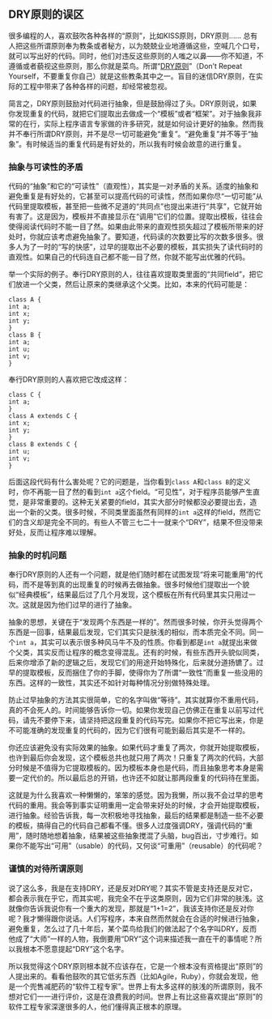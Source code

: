 <div class="inner">
<h2>DRY原则的误区</h2>
<p>很多编程的人，喜欢鼓吹各种各样的“原则”，比如KISS原则，DRY原则…… 总有人把这些所谓原则奉为教条或者秘方，以为兢兢业业地遵循这些，空喊几个口号，就可以写出好的代码。同时，他们对违反这些原则的人嗤之以鼻——你不知道，不遵循或者藐视这些原则，那么你就是菜鸟。所谓“<a href="http://en.wikipedia.org/wiki/Don%27t_repeat_yourself">DRY原则</a>”（Don’t Repeat Yourself，不要重复你自己）就是这些教条其中之一。盲目的迷信DRY原则，在实际的工程中带来了各种各样的问题，却经常被忽视。</p>
<p>简言之，DRY原则鼓励对代码进行抽象，但是鼓励得过了头。DRY原则说，如果你发现重复的代码，就把它们提取出去做成一个“模板”或者“框架”。对于抽象我非常的在行，实际上程序语言专家做的许多研究，就是如何设计更好的抽象。然而我并不奉行所谓DRY原则，并不是尽一切可能避免“重复”。“避免重复”并不等于“抽象”。有时候适当的重复代码是有好处的，所以我有时候会故意的进行重复。</p>
<h3 id="抽象与可读性的矛盾">抽象与可读性的矛盾</h3>
<p>代码的“抽象”和它的“可读性”（直观性），其实是一对矛盾的关系。适度的抽象和避免重复是有好处的，它甚至可以提高代码的可读性，然而如果你尽“一切可能”从代码里提取模板，甚至把一些微不足道的“共同点”也提出来进行“共享”，它就开始有害了。这是因为，模板并不直接显示在“调用”它们的位置。提取出模板，往往会使得阅读代码时不能一目了然。如果由此带来的直观性损失超过了模板所带来的好处时，你就应该考虑避免抽象了。要知道，代码读的次数要比写的次数多很多。很多人为了一时的“写的快感”，过早的提取出不必要的模板，其实损失了读代码时的直观性。如果自己的代码连自己都不能一目了然，你就不能写出优雅的代码。</p>
<p>举一个实际的例子。奉行DRY原则的人，往往喜欢提取类里面的“共同field”，把它们放进一个父类，然后让原来的类继承这个父类。比如，本来的代码可能是：</p>
<div class="language-java highlighter-rouge"><div class="highlight"><pre class="highlight"><code><span class="kd">class</span> <span class="nc">A</span> <span class="o">{</span>
<span class="kt">int</span> <span class="n">a</span><span class="o">;</span>
<span class="kt">int</span> <span class="n">x</span><span class="o">;</span>
<span class="kt">int</span> <span class="n">y</span><span class="o">;</span>
<span class="o">}</span>
<span class="kd">class</span> <span class="nc">B</span> <span class="o">{</span>
<span class="kt">int</span> <span class="n">a</span><span class="o">;</span>
<span class="kt">int</span> <span class="n">u</span><span class="o">;</span>
<span class="kt">int</span> <span class="n">v</span><span class="o">;</span>
<span class="o">}</span>
</code></pre></div></div>
<p>奉行DRY原则的人喜欢把它改成这样：</p>
<div class="language-java highlighter-rouge"><div class="highlight"><pre class="highlight"><code><span class="kd">class</span> <span class="nc">C</span> <span class="o">{</span>
<span class="kt">int</span> <span class="n">a</span><span class="o">;</span>
<span class="o">}</span>
<span class="kd">class</span> <span class="nc">A</span> <span class="kd">extends</span> <span class="no">C</span> <span class="o">{</span>
<span class="kt">int</span> <span class="n">x</span><span class="o">;</span>
<span class="kt">int</span> <span class="n">y</span><span class="o">;</span>
<span class="o">}</span>
<span class="kd">class</span> <span class="nc">B</span> <span class="kd">extends</span> <span class="no">C</span> <span class="o">{</span>
<span class="kt">int</span> <span class="n">u</span><span class="o">;</span>
<span class="kt">int</span> <span class="n">v</span><span class="o">;</span>
<span class="o">}</span>
</code></pre></div></div>
<p>后面这段代码有什么害处呢？它的问题是，当你看到<code class="language-plaintext highlighter-rouge">class A</code>和<code class="language-plaintext highlighter-rouge">class B</code>的定义时，你不再能一目了然的看到<code class="language-plaintext highlighter-rouge">int a</code>这个field。“可见性”，对于程序员能够产生直觉，是非常重要的。这种无关紧要的field，其实大部分时候都没必要提出去，造出一个新的父类。很多时候，不同类里面虽然有同样的<code class="language-plaintext highlighter-rouge">int a</code>这样的field，然而它们的含义却是完全不同的。有些人不管三七二十一就来个“DRY”，结果不但没带来好处，反而让程序难以理解。</p>
<h3 id="抽象的时机问题">抽象的时机问题</h3>
<p>奉行DRY原则的人还有一个问题，就是他们随时都在试图发现“将来可能重用”的代码，而不是等到真的出现重复的时候再去做抽象。很多时候他们提取出一个貌似“经典模板”，结果最后过了几个月发现，这个模板在所有代码里其实只用过一次。这就是因为他们过早的进行了抽象。</p>
<p>抽象的思想，关键在于“发现两个东西是一样的”。然而很多时候，你开头觉得两个东西是一回事，结果最后发现，它们其实只是肤浅的相似，而本质完全不同。同一个<code class="language-plaintext highlighter-rouge">int a</code>，其实可以表示很多种风马牛不及的性质。你看到都是<code class="language-plaintext highlighter-rouge">int a</code>就提出来做个父类，其实反而让程序的概念变得混乱。还有的时候，有些东西开头貌似同类，后来你增添了新的逻辑之后，发现它们的用途开始特殊化，后来就分道扬镳了。过早的提取模板，反而捆住了你的手脚，使得你为了所谓“一致性”而重复一些没用的东西。这样的一致性，其实还不如针对每种情况分别做特殊处理。</p>
<p>防止过早抽象的方法其实很简单，它的名字叫做“等待”。其实就算你不重用代码，真的不会死人的。时间能够告诉你一切。如果你发现自己仿佛正在重复以前写过代码，请先不要停下来，请坚持把这段重复的代码写完。如果你不把它写出来，你是不可能准确的发现重复的代码的，因为它们很有可能到最后其实是不一样的。</p>
<p>你还应该避免没有实际效果的抽象。如果代码才重复了两次，你就开始提取模板，也许到最后你会发现，这个模板总共也就只用了两次！只重复了两次的代码，大部分时候是不值得为它提取模板的。因为模板本身也是代码，而且抽象思考本身是需要一定代价的。所以最后总的开销，也许还不如就让那两段重复的代码待在里面。</p>
<p>这就是为什么我喜欢一种懒懒的，笨笨的感觉。因为我懒，所以我不会过早的思考代码的重用。我会等到事实证明重用一定会带来好处的时候，才会开始提取模板，进行抽象。经验告诉我，每一次积极地寻找抽象，最后的结果都是制造一些不必要的模板，搞得自己的代码自己都看不懂。很多人过度强调DRY，强调代码的“重用”，随时随地想着抽象，结果被这些抽象搅混了头脑，bug百出，寸步难行。如果你不能写出“可用”（usable）的代码，又何谈“可重用”（reusable）的代码呢？</p>
<h3 id="谨慎的对待所谓原则">谨慎的对待所谓原则</h3>
<p>说了这么多，我是在支持DRY，还是反对DRY呢？其实不管是支持还是反对它，都会表示我在乎它，而其实呢，我完全不在乎这类原则，因为它们非常的肤浅。这就像你告诉我说你有一个重大的发现，那就是“1+1=2”，我该支持你还是反对你呢？我才懒得跟你说话。人们写程序，本来自然而然就会在合适的时候进行抽象，避免重复，怎么过了几十年后，某个菜鸟给我们的做法起了个名字叫DRY，反而他成了“大师”一样的人物，我倒要用“DRY”这个词来描述我一直在干的事情呢？所以我根本不愿意提起“DRY”这个名字。</p>
<p>所以我觉得这个DRY原则根本就不应该存在，它是一个根本没有资格提出“原则”的人提出来的。看看他鼓吹的其它低劣东西（比如Agile，Ruby），你就会发现，他是一个兜售减肥药的“软件工程专家”。世界上有太多这样的肤浅的所谓原则，我不想对它们一一进行评价，这是在浪费我的时间。世界上有比这些喜欢提出“原则”的软件工程专家深邃很多的人，他们懂得真正根本的原理。</p>
</div>
    